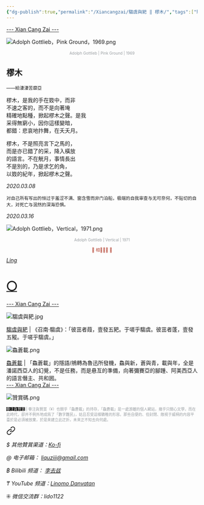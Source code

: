 ```yaml
---
{"dg-publish":true,"permalink":"/Xiancangzai/騶虞與豝 ‖ 樛木/","tags":["騶虞與豝","李去兹"],"created":"2024-01-30T19:15:53.944+08:00"}
---
```



<div class="splitline"><a href="https://www.xiancangzai.com/">--- Xian Cang Zai ---</a></div>

![Adolph Gottlieb，Pink Ground，1969.png](/img/user/%E9%99%84%E4%BB%B6/%E9%99%84%E4%BB%B62024/Adolph%20Gottlieb%EF%BC%8CPink%20Ground%EF%BC%8C1969.png)

<center><font size="1" color=#999ea2>Adolph Gottlieb | Pink Ground | 1969</font></center>

## 樛木

<small>——給淒淒苦靡亞</small>

<pre>
樛木，是我的手在笯中，而非
不速之客的，而不是向著埯
精確地點種，掀起樛木之聲。是我
采得無窮小，因你這樣變暗，
都錯：悲哀地抃舞，在夭夭月。
</pre>

<pre>
樛木，不是照亮言下之馬的，
而是亦已錯了的采，降入橫放
的語言。不在觥月，事情長出
不是別的，乃是求乞的角，
以笯的紀年，掀起樛木之聲。
</pre>

<cite>2020.03.08</cite>

<small>对自己所有写出的恒过于羞涩不满、窗含雪而非门泊船，极端的自我审查与无可奈何，不贴切的自大，对死亡与泯然的深海恐惧。</small>

<cite>2020.03.16</cite>

![Adolph Gottlieb，Vertical，1971.png](/img/user/%E9%99%84%E4%BB%B6/%E9%99%84%E4%BB%B62024/Adolph%20Gottlieb%EF%BC%8CVertical%EF%BC%8C1971.png)

<center><font size="1" color=#999ea2>Adolph Gottlieb | Vertical | 1971</font></center>


<div class="spacer"></div>

<p style="text-align:center;color:#B54434;font-size:0.8em;">▮ 相𨳹󾗖􁴆 ▮</p>

<div class="header-container">
    <div class="triangle"></div>
    <div class="collect-media" style="background-image: url('https://www.xiancangzai.com/img/user/%E9%99%84%E4%BB%B6/attachment/%E3%80%87.png');">
        <a href="https://www.xiancangzai.com/Xiancangzai/%E3%80%87/" class="ncard-link"></a>
        <div class="collect-text">
            <a href="https://www.xiancangzai.com/Xiancangzai/%E3%80%87/">
                <cite>Ling</cite>
                <h1>〇</h1>
            </a>
        </div>
    </div>
</div>


<div class="splitline"><a href="https://www.xiancangzai.com/">--- Xian Cang Zai ---</a></div>

![騶虞與豝.jpg](/img/user/%E9%99%84%E4%BB%B6/attachment/%E9%A8%B6%E8%99%9E%E8%88%87%E8%B1%9D.jpg)

<div class="note"><ins>騶虞與豝</ins> | 《召南·騶虞》：「彼茁者葭，壹發五豝。于嗟乎騶虞。彼茁者蓬，壹發五豵。于嗟乎騶虞。」</div>

![鱻蒼載.png](/img/user/%E9%99%84%E4%BB%B6/%E9%99%84%E4%BB%B62024/%E9%B1%BB%E8%92%BC%E8%BC%89.png)

<div class="note"><ins>鱻蒼載</ins> | 「鱻蒼載」的隱語/鴘轉為魯迅所發機，鱻與新，蒼與青，載與年，全是潘諾西亞人的幻覺，不是任務，而是悬亙的準備，向著彌賽亞的腳踵、阿美西亞人的語言僭主、共和囻。</div>

<div class="splitline"><a href="https://www.xiancangzai.com/">--- Xian Cang Zai ---</a></div>

![贊賞碼.png](/img/user/%E9%99%84%E4%BB%B6/%E9%99%84%E4%BB%B62024/%E8%B4%8A%E8%B3%9E%E7%A2%BC.png)

<p style="font-size:0.7em; color:#999ea2"><ins style="font-size:1em;background: black;color:white">眷注與贊賞</ins> | 眷注與贊賞（¥）也關乎「鱻蒼載」的持存，「鱻蒼載」是一處游離的個人網站，幾乎只關心文學，而在此時代，卻并不例外地成爲了「數字難民」，姑且忍受這樣驕稚的形容。那些自便的、但封閉、敞視于威柄的内容平臺於是必須被放棄，於是來建立此迂折，未來正不知去向何處。</p>


<div class="transclusion internal-embed is-loaded"><a class="markdown-embed-link" href="/xiancangzai/link-tree/" aria-label="Open link"><svg xmlns="http://www.w3.org/2000/svg" width="24" height="24" viewBox="0 0 24 24" fill="none" stroke="currentColor" stroke-width="2" stroke-linecap="round" stroke-linejoin="round" class="svg-icon lucide-link"><path d="M10 13a5 5 0 0 0 7.54.54l3-3a5 5 0 0 0-7.07-7.07l-1.72 1.71"></path><path d="M14 11a5 5 0 0 0-7.54-.54l-3 3a5 5 0 0 0 7.07 7.07l1.71-1.71"></path></svg></a><div class="markdown-embed">





<cite>$ 其他贊賞渠道：[Ko-fi](https://ko-fi.com/xiancangzai)</cite>

<cite>@ 电子邮箱： liquziii@gmail.com </cite>

<cite>฿ Bilibili 频道： [李去兹](https://space.bilibili.com/1676863200)</cite>

<cite>₸ YouTube 频道：[Linomo Danvatan](http://www.youtube.com/@LinomoDanvatan) </cite>

<cite>⁜ 微信交流群：lido1122</cite>


</div></div>

